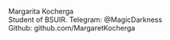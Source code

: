 Margarita Kocherga  
Student of BSUIR.
Telegram: @MagicDarkness  
Github: github.com/MargaretKocherga  
